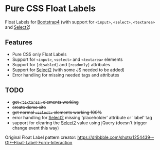 
# Pure CSS Float Labels
Float Labels for [Bootstrap4](https://getbootstrap.com) (with support for `<input>`, `<select>`, `<textarea>` and [Select2](https://select2.org))

## Features
- Pure CSS only Float Labels
- Support for `<input>`, `<select>` and `<textarea>` elements
- Support for `[disabled]` and `[readonly]` attributes
- Support for [Select2](https://select2.org) (with some JS needed to be added)
- Error handling for missing needed tags and attributes

## TODO
- ~~get `<textarea>` elements working~~
- ~~create demo site~~
- ~~get normal `<select>` elements working 100%~~
- error handling for [Select2](https://select2.org) missing 'placeholder' attribute or 'label' tag
- support for clearing the [Select2](https://select2.org) value using jQuery (doesn't trigger change event this way)

Original Float Label pattern creator: https://dribbble.com/shots/1254439--GIF-Float-Label-Form-Interaction
